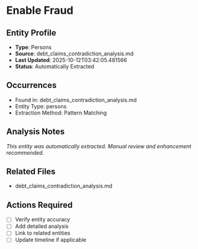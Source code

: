 # Enable Fraud

## Entity Profile
- **Type**: Persons
- **Source**: debt_claims_contradiction_analysis.md
- **Last Updated**: 2025-10-12T03:42:05.481566
- **Status**: Automatically Extracted

## Occurrences
- Found in: debt_claims_contradiction_analysis.md
- Entity Type: persons
- Extraction Method: Pattern Matching

## Analysis Notes
*This entity was automatically extracted. Manual review and enhancement recommended.*

## Related Files
- debt_claims_contradiction_analysis.md

## Actions Required
- [ ] Verify entity accuracy
- [ ] Add detailed analysis
- [ ] Link to related entities
- [ ] Update timeline if applicable
